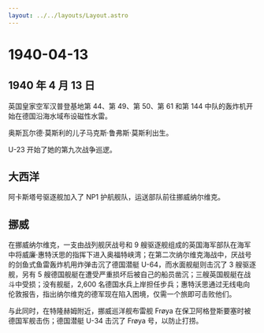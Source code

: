 ```yaml
---
layout: ../../layouts/Layout.astro
---
```


# 1940-04-13

## 1940 年 4 月 13 日

英国皇家空军汉普登基地第 44、第 49、第 50、第 61 和第 144
中队的轰炸机开始在德国沿海水域布设磁性水雷。

奥斯瓦尔德·莫斯利的儿子马克斯·鲁弗斯·莫斯利出生。

U-23 开始了她的第九次战争巡逻。

## 大西洋

阿卡斯塔号驱逐舰加入了 NP1 护航舰队，运送部队前往挪威纳尔维克。

## 挪威

在挪威纳尔维克，一支由战列舰厌战号和 9
艘驱逐舰组成的英国海军部队在海军中将威廉·惠特沃思的指挥下进入奥福特峡湾；在第二次纳尔维克海战中，厌战号的剑鱼式鱼雷轰炸机用炸弹击沉了德国潜艇
U-64，而水面舰艇则击沉了 3 艘驱逐舰，另有 5
艘德国舰艇在遭受严重损坏后被自己的船员凿沉；三艘英国舰艇在战斗中受损；没有舰艇，2,600
名德国水兵上岸担任步兵；惠特沃思通过无线电向伦敦报告，指出纳尔维克的德军现在陷入困境，仅需一个旅即可击败他们。

与此同时，在特隆赫姆附近，挪威巡洋舰布雷舰 Frøya
在保卫阿格登斯要塞时被德国军舰击伤；德国潜艇 U-34 击沉了 Frøya
号，以防止打捞。